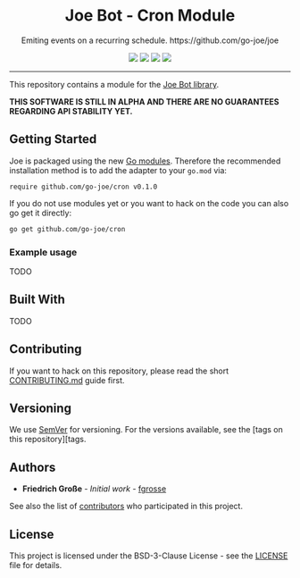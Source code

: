 <h1 align="center">Joe Bot - Cron Module</h1>
<p align="center">Emiting events on a recurring schedule. https://github.com/go-joe/joe</p>
<p align="center">
	<a href="https://github.com/go-joe/cron/releases"><img src="https://img.shields.io/github/tag/go-joe/cron.svg?label=version&color=brightgreen"></a>
	<a href="https://circleci.com/gh/go-joe/cron/tree/master"><img src="https://circleci.com/gh/go-joe/cron/tree/master.svg?style=shield"></a>
	<a href="https://godoc.org/github.com/go-joe/cron"><img src="https://img.shields.io/badge/godoc-reference-blue.svg?color=blue"></a>
	<a href="https://github.com/go-joe/cron/blob/master/LICENSE"><img src="https://img.shields.io/badge/license-BSD--3--Clause-blue.svg"></a>
</p>

---

This repository contains a module for the [Joe Bot library][joe].

**THIS SOFTWARE IS STILL IN ALPHA AND THERE ARE NO GUARANTEES REGARDING API STABILITY YET.**

## Getting Started

Joe is packaged using the new [Go modules][go-modules]. Therefore the recommended
installation method is to add the adapter to your `go.mod` via:

```
require github.com/go-joe/cron v0.1.0
```

If you do not use modules yet or you want to hack on the code you can also go get it directly:

```bash
go get github.com/go-joe/cron
```

### Example usage

TODO

## Built With

TODO

## Contributing

If you want to hack on this repository, please read the short [CONTRIBUTING.md](CONTRIBUTING.md)
guide first.

## Versioning

We use [SemVer](http://semver.org/) for versioning. For the versions available,
see the [tags on this repository][tags. 

## Authors

- **Friedrich Große** - *Initial work* - [fgrosse](https://github.com/fgrosse)

See also the list of [contributors][contributors] who participated in this project.

## License

This project is licensed under the BSD-3-Clause License - see the [LICENSE](LICENSE) file for details.

[joe]: https://github.com/go-joe/joe
[go-modules]: https://github.com/golang/go/wiki/Modules
[tags]: https://github.com/go-joe/cron/tags
[contributors]: https://github.com/github.com/go-joe/cron/contributors
